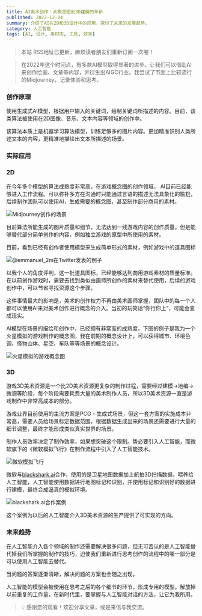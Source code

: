 ```yaml
---
title: AI美术创作：从概念图到3D建模的革新
published: 2022-12-04
summary: 介绍了AI在2D和3D设计中的应用，探讨了未来的发展趋势。
category: 人工智能
tags: [AI, 设计, 素材库, 工具, 效率]
---
```


> 本站 RSS地址已更新，麻烦读者朋友们重新订阅一次喔！

> 在2022年这个时间点，有多款AI模型取得显著的进步。让我们可以借助AI来创作绘画、文章等内容，并衍生出AIGC行业。我尝试了市面上比较流行的Midjourney，记录体验和思考。

### 创作原理

使用生成式AI模型，根据用户输入的关键词，绘制关键词所描述的内容。目前，该类算法被使用在2D图像、音乐、文本内容等领域的创作中。

该算法本质上是机器学习算法模型，训练足够多的图片内容。更加精准识别人类所述文本的内容，更精准地描绘出文本所描述的场景。

### 实际应用

### 2D

在今年多个模型的算法成熟度非常高，在游戏概念图的创作领域， AI目前已经能够进入工作流程。可以弥补多方在沟通时只能通过言语的描述无法具象化的尴尬，后续制作团队可以使用AI，生成需要的概念图，甚至制作部分商用的素材。

![Midjourney创作的场景](https://blog-1259751088.cos.ap-shanghai.myqcloud.com/202212041144722.png)

目前算法所能生成的图片质量和细节，无法达到一线游戏内容的创作质量。但是能够替代部分简单创作的内容，例如独立游戏的原型中所使用的素材。

目前，看到已经有创作者使用模型来生成简单形式的素材，例如游戏中的道具图标

![@emmanuel_2m在Twitter发表的例子](https://blog-1259751088.cos.ap-shanghai.myqcloud.com/202212041155318.png)

以我个人的角度评判，这一批道具图标，已经能够达到商用游戏素材的质量标准。在以前创作游戏时，需要去找到类似由画师所创作的素材来替代使用，后续的游戏创作中，可以节省寻找资源这个步骤。

这件事情最大的影响是，美术的创作权力不再由美术画师掌握，团队中的每一个人都可以使用AI来对美术创作进行概念的介入。当初的玩笑话“你行你上”，可能会变成现实。

AI模型在场景的描绘和创作中，已经拥有非常高的成熟度。下图的例子是我为一个火星模拟的游戏制作的概念图，我在前期的概念设计上，可以获得城市、环境色调、怪物山体、星空、车队等等场景的概念设计。

![火星模拟的游戏概念图](https://blog-1259751088.cos.ap-shanghai.myqcloud.com/202212041706685.png)

### 3D

游戏3D美术资源是一个比2D美术资源更复杂的制作过程，需要经过建模->地编->微调等阶段，每个阶段需要耗费大量的美术制作人员，所以3D美术资源一直是游戏制作中非常高成本的部分。

游戏业界目前使用的主流方案是PCG - 生成式场景，但这一套方案的实施成本非常高，需要人员给场景标定数据范围，根据数据生成出来的场景还需要进行大量的细节调整，最终才能形成类似真实世界的场景。

制作人员效率决定了制作效率，如果想突破这个限制。势必要引入人工智能，而微软旗下的《微软模拟飞行》在制作流程中引入了人工智能技术。

![微软模拟飞行](https://blog-1259751088.cos.ap-shanghai.myqcloud.com/202212041732431.png)

微软与[blackshark.ai](https://blackshark.ai/)合作，使用的是卫星地图数据加上航拍3D扫描数据，喂养给人工智能，人工智能使用数据进行地图标记和识别，并使用标记和识别好的数据进行建模，最终合成逼真的模拟环境。

![blackshark.ai合作案例](https://blog-1259751088.cos.ap-shanghai.myqcloud.com/202212041733152.png)

这个案例为以后的人工智能介入3D美术资源的生产提供了可实现的方向。

### 未来趋势

在人工智能介入各个领域的制作还需要解决很多问题，但无可否认的是人工智能替代掉我们所掌握的制作的技巧，迫使我们重新进行思考创作的流程中的哪一部分是可以使用人工智能去替代。

当问题的答案逐渐清晰，解决问题的方案也会随之出现。

人工智能的模型会被使用在思考之后的各个细节的环节，形成专用的模型。解放掉以前重复的工作量，在新时代里，要掌握与人工智能对话的方法，让它为我所用。

> 💡 感谢您的观看！欢迎分享文章，或是来信与我交流。